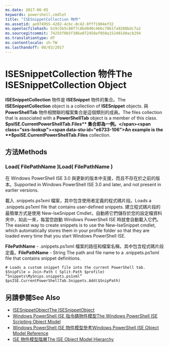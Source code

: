```yaml
---
ms.date: 2017-06-05
keywords: powershell,cmdlet
title: "ISESnippetCollection 物件"
ms.assetid: ae974955-4282-4cbc-8c42-0fff1904ef32
ms.openlocfilehash: b19c5b5c88f7c8bd0d0c466c7861fa9288bdc7a2
ms.sourcegitcommit: 74255f0b5f386a072458af058a15240140acb294
ms.translationtype: HT
ms.contentlocale: zh-TW
ms.lasthandoff: 08/03/2017
---
```

# <a name="the-isesnippetcollection-object"></a><span data-ttu-id="e6733-103">ISESnippetCollection 物件</span><span class="sxs-lookup"><span data-stu-id="e6733-103">The ISESnippetCollection Object</span></span>
  <span data-ttu-id="e6733-104">**ISESnippetCollection** 物件是 **ISESnippet** 物件的集合。</span><span class="sxs-lookup"><span data-stu-id="e6733-104">The **ISESnippetCollection** object is a collection of **ISESnippet** objects.</span></span> <span data-ttu-id="e6733-105">與 **PowerShellTab** 物件相關聯的檔案集合是這個類別的成員。</span><span class="sxs-lookup"><span data-stu-id="e6733-105">The files collection that is associated with a **PowerShellTab** object is a member of this class.</span></span> <span data-ttu-id="e6733-106">**$psISE.CurrentPowerShellTab.Files** 集合即為一例。</span><span class="sxs-lookup"><span data-stu-id="e6733-106">An example is the **$psISE.CurrentPowerShellTab.Files** collection.</span></span>

## <a name="methods"></a><span data-ttu-id="e6733-107">方法</span><span class="sxs-lookup"><span data-stu-id="e6733-107">Methods</span></span>

### <a name="load-filepathname-"></a><span data-ttu-id="e6733-108">Load\( FilePathName \)</span><span class="sxs-lookup"><span data-stu-id="e6733-108">Load\( FilePathName \)</span></span>
  <span data-ttu-id="e6733-109">在 Windows PowerShell ISE 3.0 與更新的版本中支援，而且不存在於之前的版本。</span><span class="sxs-lookup"><span data-stu-id="e6733-109">Supported in Windows PowerShell ISE 3.0 and later, and not present in earlier versions.</span></span> 

 <span data-ttu-id="e6733-110">載入 .snippets.ps1xml 檔案，其中包含使用者定義的程式碼片段。</span><span class="sxs-lookup"><span data-stu-id="e6733-110">Loads a .snippets.ps1xml file that contains user-defined snippets.</span></span> <span data-ttu-id="e6733-111">建立程式碼片段的最簡單方式是使用 New-IseSnippet Cmdlet，自動將它們儲存於您的設定檔資料夾中，如此一來，每當您啟動 Windows PowerShell ISE 時就會自動載入它們。</span><span class="sxs-lookup"><span data-stu-id="e6733-111">The easiest way to create snippets is to use the New-IseSnippet cmdlet, which automatically stores them in your profile folder so that they are loaded every time that you start Windows PowerShell ISE.</span></span>

 <span data-ttu-id="e6733-112">**FilePathName** - .snippets.ps1xml 檔案的路徑和檔案名稱，其中包含程式碼片段定義。</span><span class="sxs-lookup"><span data-stu-id="e6733-112">**FilePathName** - String The path and file name to a .snippets.ps1xml file that contains snippet definitions.</span></span>

```
# Loads a custom snippet file into the current PowerShell tab.
$SnipFile = Join-Path ( Split-Path $profile) “Snippets\MySnips.snippets.ps1xml” $psISE.CurrentPowerShellTab.Snippets.Add($SnipPath)

```

## <a name="see-also"></a><span data-ttu-id="e6733-113">另請參閱</span><span class="sxs-lookup"><span data-stu-id="e6733-113">See Also</span></span>
- [<span data-ttu-id="e6733-114">ISESnippetObject</span><span class="sxs-lookup"><span data-stu-id="e6733-114">The ISESnippetObject</span></span>](The-ISESnippetObject.md) 
- [<span data-ttu-id="e6733-115">Windows PowerShell ISE 指令碼物件模型</span><span class="sxs-lookup"><span data-stu-id="e6733-115">The Windows PowerShell ISE Scripting Object Model</span></span>](The-Windows-PowerShell-ISE-Scripting-Object-Model.md) 
- [<span data-ttu-id="e6733-116">Windows PowerShell ISE 物件模型參考</span><span class="sxs-lookup"><span data-stu-id="e6733-116">Windows PowerShell ISE Object Model Reference</span></span>](Windows-PowerShell-ISE-Object-Model-Reference.md) 
- [<span data-ttu-id="e6733-117">ISE 物件模型階層</span><span class="sxs-lookup"><span data-stu-id="e6733-117">The ISE Object Model Hierarchy</span></span>](The-ISE-Object-Model-Hierarchy.md)

  

